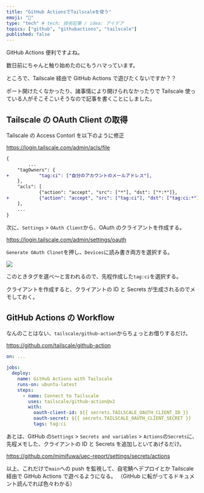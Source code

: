 ```yaml
---
title: "GitHub ActionsでTailscaleを使う"
emoji: "🐇"
type: "tech" # tech: 技術記事 / idea: アイデア
topics: ["github", "githubactions", "tailscale"]
published: false
---
```


GitHub Actions 便利ですよね。

数日前にちゃんと触り始めたのにもうハマっています。

ところで、Tailscale 経由で GitHub Actions で遊びたくないですか？？

ポート開けたくなかったり、諸事情により開けられなかったりで Tailscale 使っている人がそこそこいそうなので記事を書くことにしました。

## Tailscale の OAuth Client の取得

Tailscale の Access Contorl を以下のように修正

https://login.tailscale.com/admin/acls/file

```diff JSON
{
        ...
	"tagOwners": {
+           "tag:ci": ["自分のアカウントのメールアドレス"],
	},
	"acls": [
            {"action": "accept", "src": ["*"], "dst": ["*:*"]},
+           {"action": "accept", "src": ["tag:ci"], "dst": ["tag:ci:*"]},
	],
	...
}
```

次に、`Settings` > `OAuth Client`から、OAuth のクライアントを作成する。

https://login.tailscale.com/admin/settings/oauth

`Generate OAuth Clinet`を押し、`Devices`に読み書き両方を選択する。

![](https://storage.googleapis.com/zenn-user-upload/66c46c890857-20240824.png)

このときタグを選べ〜と言われるので、先程作成した`tag:ci`を選択する。

クライアントを作成すると、クライアントの ID と Secrets が生成されるのでメモしておく。

## GitHub Actions の Workflow

なんのことはない、`tailscale/github-action`からちょっとお借りするだけ。

https://github.com/tailscale/github-action

```yml
on: ...

jobs:
  deploy:
    name: GitHub Actions with Tailscale
    runs-on: ubuntu-latest
    steps:
      - name: Connect to Tailscale
        uses: tailscale/github-action@v2
        with:
          oauth-client-id: ${{ secrets.TAILSCALE_OAUTH_CLIENT_ID }}
          oauth-secret: ${{ secrets.TAILSCALE_OAUTH_CLIENT_SECRET }}
          tags: tag:ci
```

あとは、GitHub の`Settings` > `Secrets and variables` > `Actions`の`Secrets`に、先程メモした、クライアントの ID と Secrets を追加しといてあげるだけ。

https://github.com/mimifuwa/uec-report/settings/secrets/actions

以上、これだけで`main`への push を監視して、自宅鯖へデプロイとか Tailscale 経由で GitHub Actions で遊べるようになる。
（GitHub に転がってるドキュメント読んでれば色々わかる）
